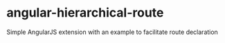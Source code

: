 angular-hierarchical-route
==========================


Simple AngularJS extension with an example to facilitate route declaration
